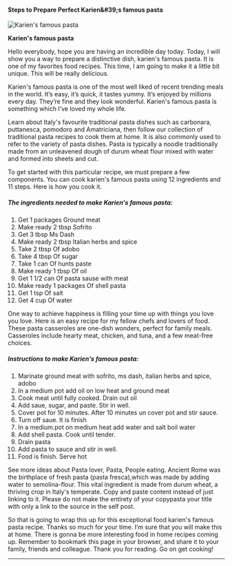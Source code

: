             

#### Steps to Prepare Perfect Karien&amp;#39;s famous pasta

![Karien's famous pasta](https://img-global.cpcdn.com/recipes/46838322/751x532cq70/kariens-famous-pasta-recipe-main-photo.jpg)

**Karien's famous pasta**

Hello everybody, hope you are having an incredible day today. Today, I will show you a way to prepare a distinctive dish, karien's famous pasta. It is one of my favorites food recipes. This time, I am going to make it a little bit unique. This will be really delicious.

Karien's famous pasta is one of the most well liked of recent trending meals in the world. It’s easy, it’s quick, it tastes yummy. It’s enjoyed by millions every day. They’re fine and they look wonderful. Karien's famous pasta is something which I’ve loved my whole life.

Learn about Italy's favourite traditional pasta dishes such as carbonara, puttanesca, pomodoro and Amatriciana, then follow our collection of traditional pasta recipes to cook them at home. It is also commonly used to refer to the variety of pasta dishes. Pasta is typically a noodle traditionally made from an unleavened dough of durum wheat flour mixed with water and formed into sheets and cut.

To get started with this particular recipe, we must prepare a few components. You can cook karien's famous pasta using 12 ingredients and 11 steps. Here is how you cook it.

##### The ingredients needed to make Karien's famous pasta:

1.  Get 1 packages Ground meat
2.  Make ready 2 tbsp Sofrito
3.  Get 3 tbsp Ms Dash
4.  Make ready 2 tbsp Italian herbs and spice
5.  Take 2 tbsp Of adobo
6.  Take 4 tbsp Of sugar
7.  Take 1 can Of hunts paste
8.  Make ready 1 tbsp Of oil
9.  Get 1 1/2 can Of pasta sause with meat
10.  Make ready 1 packages Of shell pasta
11.  Get 1 tsp Of salt
12.  Get 4 cup Of water

One way to achieve happiness is filling your time up with things you love you love. Here is an easy recipe for my fellow chefs and lovers of food. These pasta casseroles are one-dish wonders, perfect for family meals. Casseroles include hearty meat, chicken, and tuna, and a few meat-free choices.

##### Instructions to make Karien's famous pasta:

1.  Marinate ground meat with sofrito, ms dash, italian herbs and spice, adobo
2.  In a medium pot add oil on low heat and ground meat
3.  Cook meat until fully cooked. Drain out oil
4.  Add saue, sugar, and paste. Stir in well.
5.  Cover pot for 10 minutes. After 10 minutes un cover pot and stir sauce.
6.  Turn off saue. It is finish
7.  In a medium.pot on medium heat add water and salt boil water
8.  Add shell pasta. Cook until tender.
9.  Drain pasta
10.  Add pasta to sauce and stir in well.
11.  Food is finish. Serve hot

See more ideas about Pasta lover, Pasta, People eating. Ancient Rome was the birthplace of fresh pasta (pasta fresca),which was made by adding water to semolina-flour. This vital ingredient is made from durum wheat, a thriving crop in Italy's temperate. Copy and paste content instead of just linking to it. Please do not make the entirety of your copypasta your title with only a link to the source in the self post.

So that is going to wrap this up for this exceptional food karien's famous pasta recipe. Thanks so much for your time. I’m sure that you will make this at home. There is gonna be more interesting food in home recipes coming up. Remember to bookmark this page in your browser, and share it to your family, friends and colleague. Thank you for reading. Go on get cooking!

* * *